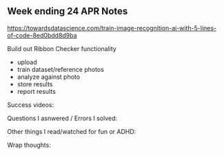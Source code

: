 Week ending 24 APR Notes
----
https://towardsdatascience.com/train-image-recognition-ai-with-5-lines-of-code-8ed0bdd8d9ba

Build out Ribbon Checker functionality
- upload
- train dataset/reference photos
- analyze against photo
- store results
- report results

Success videos:



Questions I asnwered / Errors I solved:


Other things I read/watched for fun or ADHD:

Wrap thoughts:
